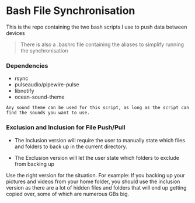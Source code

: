 # Bash File Synchronisation
This is the repo containing the two bash scripts I use to push data between devices

>There is also a .bashrc file containing the aliases to simplify running the synchronisation

### Dependencies
- rsync
- pulseaudio/pipewire-pulse
- libnotify
- ocean-sound-theme 

`Any sound theme can be used for this script, as long as the script can find the sounds you want to use.`

### Exclusion and Inclusion for File Push/Pull
- The Inclusion version will require the user to manually state which files and folders to back up in the current directory.

- The Exclusion version will let the user state which folders to exclude from backing up

Use the right version for the situation. For example: If you backing up your pictures and videos from your home folder, you should use the inclusion version as there are a lot of hidden files and folders that will end up getting copied over, some of which are numerous GBs big.